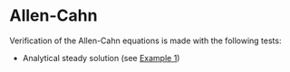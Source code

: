 
# Allen-Cahn

Verification of the Allen-Cahn equations is made with the following tests:

- Analytical steady solution (see [Example 1](example1/index.md))
